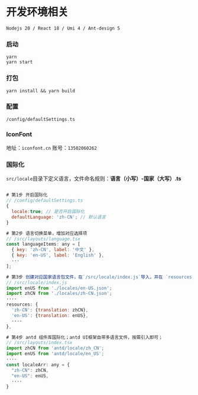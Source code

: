 # 开发环境相关
```shell
Nodejs 20 / React 18 / Umi 4 / Ant-design 5 

```


### 启动

```shell
yarn
yarn start
```

### 打包

```shell
yarn install && yarn build
```

### 配置
`/config/defaultSettings.ts` 

### IconFont 
地址：`iconfont.cn`
账号：`13502060262`


### 国际化
`src/locale`目录下定义语言，文件命名规则：**语言（小写）-国家（大写）.ts**
```js

# 第1步 开启国际化
// /config/defaultSettings.ts
{
  locale:true; // 是否开启国际化
  defaultLanguage: 'zh-CN'; // 默认语言
}

# 第2步 语言切换菜单，增加对应选择项
// /src/layouts/language.tsx
const languageItems: any = [
  { key: 'zh-CN', label: '中文' }, 
  { key: 'en-US', label: 'English' },
  ···
];

# 第3步 创建对应国家语言包文件，在`/src/locale/index.js`导入，并在 `resources` 对象中添加对应配置
// /src/locale/index.js
import enUS from './locales/en-US.json';
import zhCN from './locales/zh-CN.json';
····
resources: {
  'zh-CN': {translation: zhCN},
  'en-US': {translation: enUS},
  ····
},

# 第4步 antd 组件库国际化；antd UI框架自带多语言文件，按需引入即可；
// /src/layouts/index.tsx
import zhCN from 'antd/locale/zh_CN';
import enUS from 'antd/locale/en_US';
····
const localeArr: any = {
  "zh-CN": zhCN,
  "en-US": enUS,
  ····
}
```
